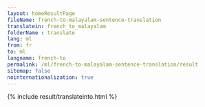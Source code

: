 ```yaml
---
layout: homeResultPage
fileName: french-to-malayalam-sentence-translation
translatein: french_to_malayalam
folderName : translate
lang: ml
from: fr
to: ml
langname: french-to
permalink: /ml/french-to-malayalam-sentence-translation/result
sitemap: false
nointernationalization: true
---
```

{% include result/translateinto.html %}

<script src="/js/result/translation.js" data-foldername="{{page.folderName}}" data-lang="{{page.lang}}"></script>

